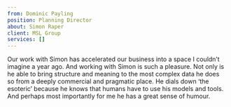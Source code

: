 ```yaml
---
from: Dominic Payling
position: Planning Director
about: Simon Raper
client: MSL Group
services: []
---
```


Our work with Simon has accelerated our business into a space I couldn’t imagine a year ago. And working with Simon is such a pleasure. Not only is he able to bring structure and meaning to the most complex data he does so from a deeply commercial and pragmatic place. He dials down ‘the esoteric’ because he knows that humans have to use his models and tools. And perhaps most importantly for me he has a great sense of humour. 

